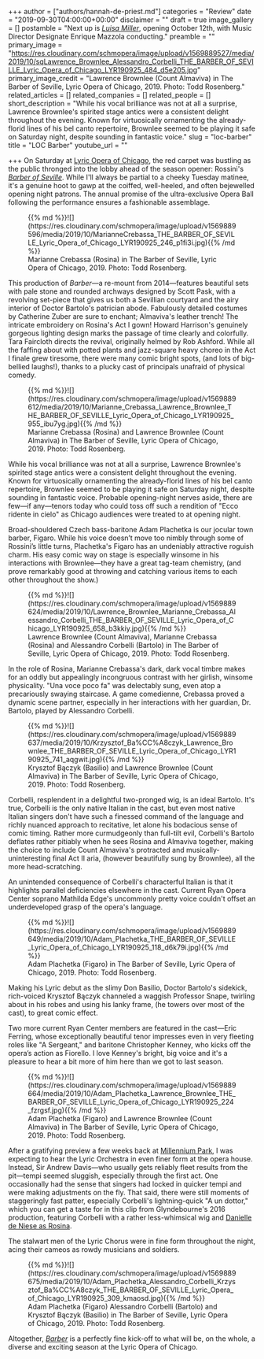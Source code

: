 +++
author = ["authors/hannah-de-priest.md"]
categories = "Review"
date = "2019-09-30T04:00:00+00:00"
disclaimer = ""
draft = true
image_gallery = []
postamble = "Next up is [_Luisa Miller_](https://www.lyricopera.org/productions/2019-20/luisa-miller/), opening October 12th, with Music Director Designate Enrique Mazzola conducting."
preamble = ""
primary_image = "https://res.cloudinary.com/schmopera/image/upload/v1569889527/media/2019/10/sqLawrence_Brownlee_Alessandro_Corbelli_THE_BARBER_OF_SEVILLE_Lyric_Opera_of_Chicago_LYR190925_484_d5e205.jpg"
primary_image_credit = "Lawrence Brownlee (Count Almaviva) in The Barber of Seville, Lyric Opera of Chicago, 2019. Photo: Todd Rosenberg."
related_articles = []
related_companies = []
related_people = []
short_description = "While his vocal brilliance was not at all a surprise, Lawrence Brownlee's spirited stage antics were a consistent delight throughout the evening. Known for virtuosically ornamenting the already-florid lines of his bel canto repertoire, Brownlee seemed to be playing it safe on Saturday night, despite sounding in fantastic voice."
slug = "loc-barber"
title = "LOC Barber"
youtube_url = ""

+++
On Saturday at [Lyric Opera of Chicago](/scene/companies/lyric-opera-of-chicago/), the red carpet was bustling as the public thronged into the lobby ahead of the season opener: Rossini's [_Barber of Seville_](https://www.lyricopera.org/productions/2019-20/barber-of-seville/). While I'll always be partial to a cheeky Tuesday matinee, it's a genuine hoot to gawp at the coiffed, well-heeled, and often bejewelled opening night patrons. The annual promise of the ultra-exclusive Opera Ball following the performance ensures a fashionable assemblage.

<figure data-type="image">{{% md %}}![](https://res.cloudinary.com/schmopera/image/upload/v1569889596/media/2019/10/MarianneCrebassa_THE_BARBER_OF_SEVILLE_Lyric_Opera_of_Chicago_LYR190925_246_p1fi3i.jpg){{% /md %}}

<figcaption>Marianne Crebassa (Rosina) in The Barber of Seville, Lyric Opera of Chicago, 2019. Photo: Todd Rosenberg.</figcaption>

</figure>

This production of _Barber_—a re-mount from 2014—features beautiful sets with pale stone and rounded archways designed by Scott Pask, with a revolving set-piece that gives us both a Sevillian courtyard and the airy interior of Doctor Bartolo's patrician abode. Fabulously detailed costumes by Catherine Zuber are sure to enchant; Almaviva's leather trench! The intricate embroidery on Rosina's Act I gown! Howard Harrison's genuinely gorgeous lighting design marks the passage of time clearly and colorfully. Tara Faircloth directs the revival, originally helmed by Rob Ashford. While all the faffing about with potted plants and jazz-square heavy choreo in the Act I finale grew tiresome, there were many comic bright spots, (and lots of big-bellied laughs!), thanks to a plucky cast of principals unafraid of physical comedy.

<figure data-type="image">{{% md %}}![](https://res.cloudinary.com/schmopera/image/upload/v1569889612/media/2019/10/Marianne_Crebassa_Lawrence_Brownlee_THE_BARBER_OF_SEVILLE_Lyric_Opera_of_Chicago_LYR190925_955_ibu7yg.jpg){{% /md %}}

<figcaption>Marianne Crebassa (Rosina) and Lawrence Brownlee (Count Almaviva) in The Barber of Seville, Lyric Opera of Chicago, 2019. Photo: Todd Rosenberg.</figcaption>

</figure>

While his vocal brilliance was not at all a surprise, Lawrence Brownlee's spirited stage antics were a consistent delight throughout the evening. Known for virtuosically ornamenting the already-florid lines of his bel canto repertoire, Brownlee seemed to be playing it safe on Saturday night, despite sounding in fantastic voice. Probable opening-night nerves aside, there are few—if any—tenors today who could toss off such a rendition of "Ecco ridente in cielo" as Chicago audiences were treated to at opening night.

Broad-shouldered Czech bass-baritone Adam Plachetka is our jocular town barber, Figaro. While his voice doesn’t move too nimbly through some of Rossini’s little turns, Plachetka's Figaro has an undeniably attractive roguish charm. His easy comic way on stage is especially winsome in his interactions with Brownlee—they have a great tag-team chemistry, (and prove remarkably good at throwing and catching various items to each other throughout the show.)

<figure data-type="image">{{% md %}}![](https://res.cloudinary.com/schmopera/image/upload/v1569889624/media/2019/10/Lawrence_Brownlee_Marianne_Crebassa_Alessandro_Corbelli_THE_BARBER_OF_SEVILLE_Lyric_Opera_of_Chicago_LYR190925_658_b3kkiy.jpg){{% /md %}}

<figcaption>Lawrence Brownlee (Count Almaviva), Marianne Crebassa (Rosina) and Alessandro Corbelli (Bartolo) in The Barber of Seville, Lyric Opera of Chicago, 2019. Photo: Todd Rosenberg.</figcaption>

</figure>

In the role of Rosina, Marianne Crebassa's dark, dark vocal timbre makes for an oddly but appealingly incongruous contrast with her girlish, winsome physicality. "Una voce poco fa" was delectably sung, even atop a precariously swaying staircase. A game comedienne, Crebassa proved a dynamic scene partner, especially in her interactions with her guardian, Dr. Bartolo, played by Alessandro Corbelli.

<figure data-type="image">{{% md %}}![](https://res.cloudinary.com/schmopera/image/upload/v1569889637/media/2019/10/Krzysztof_Ba%CC%A8czyk_Lawrence_Brownlee_THE_BARBER_OF_SEVILLE_Lyric_Opera_of_Chicago_LYR190925_741_aqgwit.jpg){{% /md %}}

<figcaption>Krysztof Bączyk (Basilio) and Lawrence Brownlee (Count Almaviva) in The Barber of Seville, Lyric Opera of Chicago, 2019. Photo: Todd Rosenberg.</figcaption>

</figure>

Corbelli, resplendent in a delightful two-pronged wig, is an ideal Bartolo. It's true, Corbelli is the only native Italian in the cast, but even most native Italian singers don't have such a finessed command of the language and richly nuanced approach to recitative, let alone his bodacious sense of comic timing. Rather more curmudgeonly than full-tilt evil, Corbelli's Bartolo deflates rather pitiably when he sees Rosina and Almaviva together, making the choice to include Count Almaviva's protracted and musically-uninteresting final Act II aria, (however beautifully sung by Brownlee), all the more head-scratching.

An unintended consequence of Corbelli's characterful Italian is that it highlights parallel deficiencies elsewhere in the cast. Current Ryan Opera Center soprano Mathilda Edge's uncommonly pretty voice couldn't offset an underdeveloped grasp of the opera's language.

<figure data-type="image">{{% md %}}![](https://res.cloudinary.com/schmopera/image/upload/v1569889649/media/2019/10/Adam_Plachetka_THE_BARBER_OF_SEVILLE_Lyric_Opera_of_Chicago_LYR190925_118_d6k79i.jpg){{% /md %}}

<figcaption>Adam Plachetka (Figaro) in The Barber of Seville, Lyric Opera of Chicago, 2019. Photo: Todd Rosenberg.</figcaption>

</figure>

Making his Lyric debut as the slimy Don Basilio, Doctor Bartolo's sidekick, rich-voiced Krysztof Bączyk channeled a waggish Professor Snape, twirling about in his robes and using his lanky frame, (he towers over most of the cast), to great comic effect.

Two more current Ryan Center members are featured in the cast—Eric Ferring, whose exceptionally beautiful tenor impresses even in very fleeting roles like "A Sergeant," and baritone Christopher Kenney, who kicks off the opera’s action as Fiorello. I love Kenney's bright, big voice and it's a pleasure to hear a bit more of him here than we got to last season.

<figure data-type="image">{{% md %}}![](https://res.cloudinary.com/schmopera/image/upload/v1569889664/media/2019/10/Adam_Plachetka_Lawrence_Brownlee_THE_BARBER_OF_SEVILLE_Lyric_Opera_of_Chicago_LYR190925_224_fzrgsf.jpg){{% /md %}}

<figcaption>Adam Plachetka (Figaro) and Lawrence Brownlee (Count Almaviva) in The Barber of Seville, Lyric Opera of Chicago, 2019. Photo: Todd Rosenberg.</figcaption>

</figure>

After a gratifying preview a few weeks back at [Millennium Park](/stars-of-the-lyric/), I was expecting to hear the Lyric Orchestra in even finer form at the opera house. Instead, Sir Andrew Davis—who usually gets reliably fleet results from the pit—tempi seemed sluggish, especially through the first act. One occasionally had the sense that singers had locked in quicker tempi and were making adjustments on the fly. That said, there were still moments of staggeringly fast patter, especially Corbelli's lightning-quick "A un dottor," which you can get a taste for in this clip from Glyndebourne's 2016 production, featuring Corbelli with a rather less-whimsical wig and [Danielle de Niese as Rosina](https://www.youtube.com/watch?v=KnZ8-twwS8c).

The stalwart men of the Lyric Chorus were in fine form throughout the night, acing their cameos as rowdy musicians and soldiers.

<figure data-type="image">{{% md %}}![](https://res.cloudinary.com/schmopera/image/upload/v1569889675/media/2019/10/Adam_Plachetka_Alessandro_Corbelli_Krzysztof_Ba%CC%A8czyk_THE_BARBER_OF_SEVILLE_Lyric_Opera_of_Chicago_LYR190925_309_kmaosd.jpg){{% /md %}}

<figcaption>Adam Plachetka (Figaro) Alessandro Corbelli (Bartolo) and Krysztof Bączyk (Basilio) in The Barber of Seville, Lyric Opera of Chicago, 2019. Photo: Todd Rosenberg.</figcaption>

</figure>

Altogether, [_Barber_](https://www.lyricopera.org/productions/2019-20/barber-of-seville/) is a perfectly fine kick-off to what will be, on the whole, a diverse and exciting season at the Lyric Opera of Chicago. 